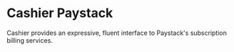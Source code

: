 # Cashier Paystack
Cashier provides an expressive, fluent interface to Paystack's subscription billing services.
